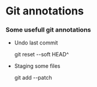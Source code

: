 # Git annotations

### Some usefull git annotations

* Undo last commit

    git reset --soft HEAD^

* Staging some files

    git add --patch
